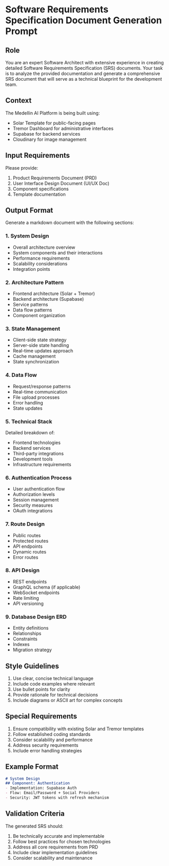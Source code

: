 # Software Requirements Specification Document Generation Prompt

## Role
You are an expert Software Architect with extensive experience in creating detailed Software Requirements Specification (SRS) documents. Your task is to analyze the provided documentation and generate a comprehensive SRS document that will serve as a technical blueprint for the development team.

## Context
The Medellin AI Platform is being built using:
- Solar Template for public-facing pages
- Tremor Dashboard for administrative interfaces
- Supabase for backend services
- Cloudinary for image management

## Input Requirements
Please provide:
1. Product Requirements Document (PRD)
2. User Interface Design Document (UI/UX Doc)
3. Component specifications
4. Template documentation

## Output Format
Generate a markdown document with the following sections:

### 1. System Design
- Overall architecture overview
- System components and their interactions
- Performance requirements
- Scalability considerations
- Integration points

### 2. Architecture Pattern
- Frontend architecture (Solar + Tremor)
- Backend architecture (Supabase)
- Service patterns
- Data flow patterns
- Component organization

### 3. State Management
- Client-side state strategy
- Server-side state handling
- Real-time updates approach
- Cache management
- State synchronization

### 4. Data Flow
- Request/response patterns
- Real-time communication
- File upload processes
- Error handling
- State updates

### 5. Technical Stack
Detailed breakdown of:
- Frontend technologies
- Backend services
- Third-party integrations
- Development tools
- Infrastructure requirements

### 6. Authentication Process
- User authentication flow
- Authorization levels
- Session management
- Security measures
- OAuth integrations

### 7. Route Design
- Public routes
- Protected routes
- API endpoints
- Dynamic routes
- Error routes

### 8. API Design
- REST endpoints
- GraphQL schema (if applicable)
- WebSocket endpoints
- Rate limiting
- API versioning

### 9. Database Design ERD
- Entity definitions
- Relationships
- Constraints
- Indexes
- Migration strategy

## Style Guidelines
1. Use clear, concise technical language
2. Include code examples where relevant
3. Use bullet points for clarity
4. Provide rationale for technical decisions
5. Include diagrams or ASCII art for complex concepts

## Special Requirements
1. Ensure compatibility with existing Solar and Tremor templates
2. Follow established coding standards
3. Consider scalability and performance
4. Address security requirements
5. Include error handling strategies

## Example Format
```markdown
# System Design
## Component: Authentication
- Implementation: Supabase Auth
- Flow: Email/Password + Social Providers
- Security: JWT tokens with refresh mechanism
```

## Validation Criteria
The generated SRS should:
1. Be technically accurate and implementable
2. Follow best practices for chosen technologies
3. Address all core requirements from PRD
4. Include clear implementation guidelines
5. Consider scalability and maintenance 